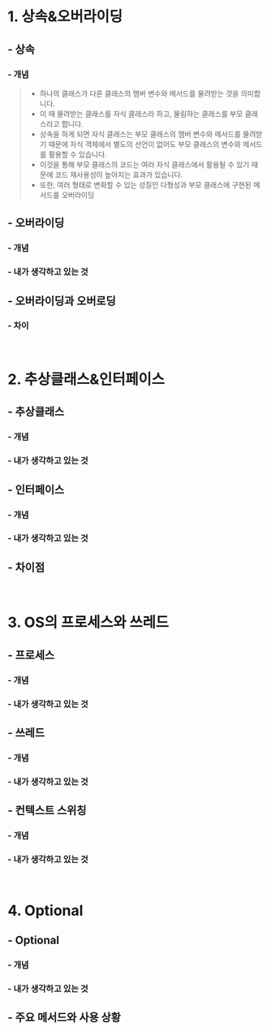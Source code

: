 # 1. 상속&오버라이딩
## - 상속
### - 개념
> - 하나의 클래스가 다른 클래스의 멤버 변수와 메서드를 물려받는 것을 의미합니다.
> - 이 때 물려받는 클래스를 자식 클래스라 하고, 물림하는 클래스를 부모 클래스라고 합니다.
> - 상속을 하게 되면 자식 클래스는 부모 클래스의 멤버 변수와 메서드를 물려받기 때문에 자식 객체에서 별도의 선언이 없어도 부모 클래스의 변수와 메서드를 활용할 수 있습니다.
> - 이것을 통해 부모 클래스의 코드는 여러 자식 클래스에서 활용될 수 있기 때문에 코드 재사용성이 높아지는 효과가 있습니다.
> - 또한, 여러 형태로 변화할 수 있는 성질인 다형성과 부모 클래스에 구현된 메서드를 오버라이딩

<p></p>

## - 오버라이딩
### - 개념

### - 내가 생각하고 있는 것

<p></p>

## - 오버라이딩과 오버로딩
### - 차이

<br>

# 2. 추상클래스&인터페이스
## - 추상클래스
### - 개념

### - 내가 생각하고 있는 것

<p></p>

## - 인터페이스
### - 개념

### - 내가 생각하고 있는 것

<p></p>

## - 차이점

<br>

# 3. OS의 프로세스와 쓰레드
## - 프로세스
### - 개념

### - 내가 생각하고 있는 것

<p></p>

## - 쓰레드
### - 개념

### - 내가 생각하고 있는 것

<p></p>

## - 컨텍스트 스위칭
### - 개념

### - 내가 생각하고 있는 것

<br>

# 4. Optional
## - Optional
### - 개념
### - 내가 생각하고 있는 것

<p></p>


## - 주요 메서드와 사용 상황
